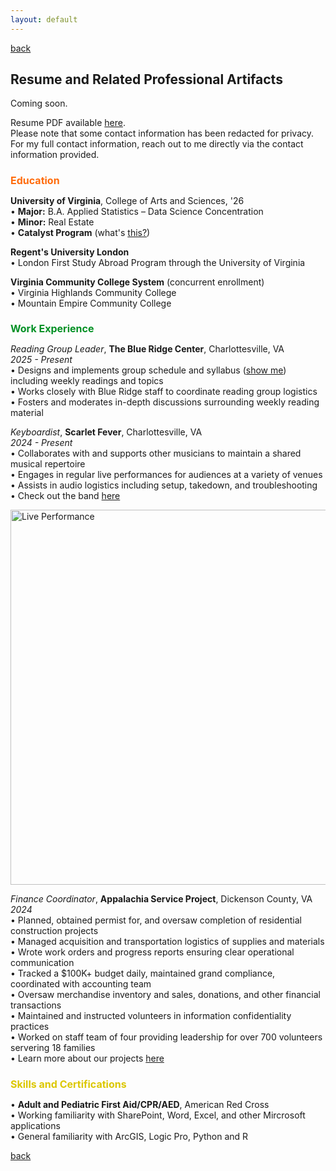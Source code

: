 ```yaml
---
layout: default
---
```

[back](./)

## Resume and Related Professional Artifacts

Coming soon.

<p>Resume PDF available <a href="..\assets/documents/resume_snedeker_4-25.pdf">here</a>.<br>Please note that some contact information has been redacted for privacy.<br>For my full contact information, reach out to me directly via the contact information provided.</p>

<h1 style="color:#FF6B0B; font-size:16px;">Education</h1>
<p>
<b>University of Virginia</b>, College of Arts and Sciences, '26
<br>• <b>Major:</b> B.A. Applied Statistics – Data Science Concentration
<br>• <b>Minor:</b> Real Estate
<br>• <b>Catalyst Program</b> (what's <a href="https://catalyst.as.virginia.edu">this?</a>)
</p>

<p>
<b>Regent's University London</b>
<br>• London First Study Abroad Program through the University of Virginia
</p>

<p>
<b>Virginia Community College System</b> (concurrent enrollment)
<br>• Virginia Highlands Community College
<br>• Mountain Empire Community College
</p>

<h1 style="color:#009024; font-size:16px;">Work Experience</h1>
<p>
<i>Reading Group Leader</i>, <b>The Blue Ridge Center</b>, Charlottesville, VA<br>
<i>2025 - Present</i><br>
• Designs and implements group schedule and syllabus (<a href="..\assets/documents/antifragile_syllabus.pdf">show me</a>) 
  including weekly readings and topics<br>
• Works closely with Blue Ridge staff to coordinate reading group logistics<br>
• Fosters and moderates in-depth discussions surrounding weekly reading material
</p>
<p>
<i>Keyboardist</i>, <b>Scarlet Fever</b>, Charlottesville, VA<br>
<i>2024 - Present</i><br>
• Collaborates with and supports other musicians to maintain a shared musical repertoire<br>
• Engages in regular live performances for audiences at a variety of venues<br>
• Assists in audio logistics including setup, takedown, and troubleshooting<br>
• Check out the band <a href="https://www.instagram.com/scarletfevercville/">here</a>
</p>
<!-- Live Performance Image -->
<img src="..\assets/img/scarletfeverone.png" alt="Live Performance" width="600">
<p>
<i>Finance Coordinator</i>, <b>Appalachia Service Project</b>, Dickenson County, VA<br>
<i>2024</i><br>
• Planned, obtained permist for, and oversaw completion of residential construction projects<br>
• Managed acquisition and transportation logistics of supplies and materials<br>
• Wrote work orders and progress reports ensuring clear operational communication<br>
• Tracked a $100K+ budget daily, maintained grand compliance, coordinated with accounting team<br>
• Oversaw merchandise inventory and sales, donations, and other financial transactions<br>
• Maintained and instructed volunteers in information confidentiality practices<br>
• Worked on staff team of four providing leadership for over 700 volunteers servering 18 families<br>
• Learn more about our projects <a href="..\assets/documents/asp_construction_manual_2022.pdf">here</a>
</p>

<h1 style="color:#DCC700; font-size:16px;">Skills and Certifications</h1>
<p>
• <B>Adult and Pediatric First Aid/CPR/AED</B>, American Red Cross<br>
• Working familiarity with SharePoint, Word, Excel, and other Mircrosoft applications<br>
• General familiarity with ArcGIS, Logic Pro, Python and R
</p>

[back](./)
